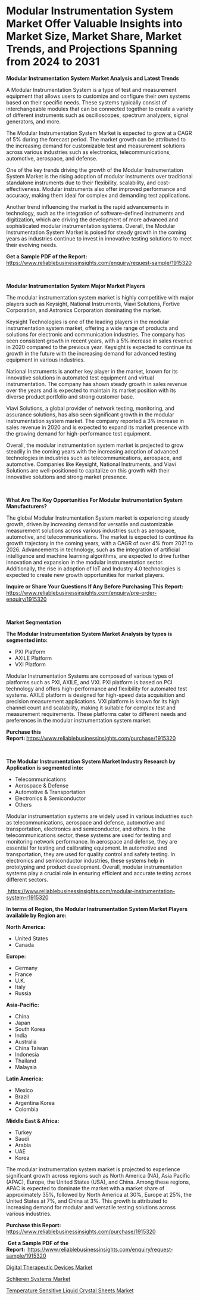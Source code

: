 <p><h1>Modular Instrumentation System Market Offer Valuable Insights into Market Size, Market Share, Market Trends, and Projections Spanning from 2024 to 2031</h1></p><p><strong>Modular Instrumentation System Market Analysis and Latest Trends</strong></p>
<p><p>A Modular Instrumentation System is a type of test and measurement equipment that allows users to customize and configure their own systems based on their specific needs. These systems typically consist of interchangeable modules that can be connected together to create a variety of different instruments such as oscilloscopes, spectrum analyzers, signal generators, and more.</p><p>The Modular Instrumentation System Market is expected to grow at a CAGR of 5% during the forecast period. The market growth can be attributed to the increasing demand for customizable test and measurement solutions across various industries such as electronics, telecommunications, automotive, aerospace, and defense. </p><p>One of the key trends driving the growth of the Modular Instrumentation System Market is the rising adoption of modular instruments over traditional standalone instruments due to their flexibility, scalability, and cost-effectiveness. Modular instruments also offer improved performance and accuracy, making them ideal for complex and demanding test applications.</p><p>Another trend influencing the market is the rapid advancements in technology, such as the integration of software-defined instruments and digitization, which are driving the development of more advanced and sophisticated modular instrumentation systems. Overall, the Modular Instrumentation System Market is poised for steady growth in the coming years as industries continue to invest in innovative testing solutions to meet their evolving needs.</p></p>
<p><strong>Get a Sample PDF of the Report:&nbsp;</strong> <a href="https://www.reliablebusinessinsights.com/enquiry/request-sample/1915320">https://www.reliablebusinessinsights.com/enquiry/request-sample/1915320</a></p>
<p>&nbsp;</p>
<p><strong>Modular Instrumentation System Major Market Players</strong></p>
<p><p>The modular instrumentation system market is highly competitive with major players such as Keysight, National Instruments, Viavi Solutions, Fortive Corporation, and Astronics Corporation dominating the market. </p><p>Keysight Technologies is one of the leading players in the modular instrumentation system market, offering a wide range of products and solutions for electronic and communication industries. The company has seen consistent growth in recent years, with a 5% increase in sales revenue in 2020 compared to the previous year. Keysight is expected to continue its growth in the future with the increasing demand for advanced testing equipment in various industries. </p><p>National Instruments is another key player in the market, known for its innovative solutions in automated test equipment and virtual instrumentation. The company has shown steady growth in sales revenue over the years and is expected to maintain its market position with its diverse product portfolio and strong customer base.</p><p>Viavi Solutions, a global provider of network testing, monitoring, and assurance solutions, has also seen significant growth in the modular instrumentation system market. The company reported a 3% increase in sales revenue in 2020 and is expected to expand its market presence with the growing demand for high-performance test equipment.</p><p>Overall, the modular instrumentation system market is projected to grow steadily in the coming years with the increasing adoption of advanced technologies in industries such as telecommunications, aerospace, and automotive. Companies like Keysight, National Instruments, and Viavi Solutions are well-positioned to capitalize on this growth with their innovative solutions and strong market presence.</p></p>
<p>&nbsp;</p>
<p><strong>What Are The Key Opportunities For Modular Instrumentation System Manufacturers?</strong></p>
<p><p>The global Modular Instrumentation System market is experiencing steady growth, driven by increasing demand for versatile and customizable measurement solutions across various industries such as aerospace, automotive, and telecommunications. The market is expected to continue its growth trajectory in the coming years, with a CAGR of over 4% from 2021 to 2026. Advancements in technology, such as the integration of artificial intelligence and machine learning algorithms, are expected to drive further innovation and expansion in the modular instrumentation sector. Additionally, the rise in adoption of IoT and Industry 4.0 technologies is expected to create new growth opportunities for market players.</p></p>
<p><strong>Inquire or Share Your Questions If Any Before Purchasing This Report:</strong> <a href="https://www.reliablebusinessinsights.com/enquiry/pre-order-enquiry/1915320">https://www.reliablebusinessinsights.com/enquiry/pre-order-enquiry/1915320</a></p>
<p>&nbsp;</p>
<p><strong>Market Segmentation</strong></p>
<p><strong>The Modular Instrumentation System Market Analysis by types is segmented into:</strong></p>
<p><ul><li>PXI Platform</li><li>AXILE Platform</li><li>VXI Platform</li></ul></p>
<p><p>Modular Instrumentation Systems are composed of various types of platforms such as PXI, AXILE, and VXI. PXI platform is based on PCI technology and offers high-performance and flexibility for automated test systems. AXILE platform is designed for high-speed data acquisition and precision measurement applications. VXI platform is known for its high channel count and scalability, making it suitable for complex test and measurement requirements. These platforms cater to different needs and preferences in the modular instrumentation system market.</p></p>
<p><strong>Purchase this Report:&nbsp;</strong><a href="https://www.reliablebusinessinsights.com/purchase/1915320">https://www.reliablebusinessinsights.com/purchase/1915320</a></p>
<p>&nbsp;</p>
<p><strong>The Modular Instrumentation System Market Industry Research by Application is segmented into:</strong></p>
<p><ul><li>Telecommunications</li><li>Aerospace & Defense</li><li>Automotive & Transportation</li><li>Electronics & Semiconductor</li><li>Others</li></ul></p>
<p><p>Modular instrumentation systems are widely used in various industries such as telecommunications, aerospace and defense, automotive and transportation, electronics and semiconductor, and others. In the telecommunications sector, these systems are used for testing and monitoring network performance. In aerospace and defense, they are essential for testing and calibrating equipment. In automotive and transportation, they are used for quality control and safety testing. In electronics and semiconductor industries, these systems help in prototyping and product development. Overall, modular instrumentation systems play a crucial role in ensuring efficient and accurate testing across different sectors.</p></p>
<p><a href="https://www.reliablebusinessinsights.com/modular-instrumentation-system-r1915320">&nbsp;https://www.reliablebusinessinsights.com/modular-instrumentation-system-r1915320</a></p>
<p><strong>In terms of Region, the Modular Instrumentation System Market Players available by Region are:</strong></p>
<p>
    <p> <strong> North America: </strong>
        <ul>
            <li>United States</li>
            <li>Canada</li>
        </ul>
        </p> 
    <p> <strong> Europe: </strong>
        <ul>
            <li>Germany</li>
            <li>France</li>
            <li>U.K.</li>
            <li>Italy</li>
            <li>Russia</li>
        </ul>
        </p> 
    <p> <strong> Asia-Pacific: </strong>
        <ul>
            <li>China</li>
            <li>Japan</li>
            <li>South Korea</li>
            <li>India</li>
            <li>Australia</li>
            <li>China Taiwan</li>
            <li>Indonesia</li>
            <li>Thailand</li>
            <li>Malaysia</li>
        </ul>
        </p> 
    <p> <strong> Latin America: </strong>
        <ul>
            <li>Mexico</li>
            <li>Brazil</li>
            <li>Argentina Korea</li>
            <li>Colombia</li>
        </ul>
        </p> 
    <p> <strong> Middle East & Africa: </strong>
        <ul>
            <li>Turkey</li>
            <li>Saudi</li>
            <li>Arabia</li>
            <li>UAE</li>
            <li>Korea</li>
        </ul>
    </p>
    </p>
<p><p>The modular instrumentation system market is projected to experience significant growth across regions such as North America (NA), Asia Pacific (APAC), Europe, the United States (USA), and China. Among these regions, APAC is expected to dominate the market with a market share of approximately 35%, followed by North America at 30%, Europe at 25%, the United States at 7%, and China at 3%. This growth is attributed to increasing demand for modular and versatile testing solutions across various industries.</p></p>
<p><strong>Purchase this Report: </strong><a href="https://www.reliablebusinessinsights.com/purchase/1915320">https://www.reliablebusinessinsights.com/purchase/1915320</a></p>
<p>&nbsp;<strong>Get a Sample PDF of the Report:&nbsp;&nbsp;</strong><a href="https://www.reliablebusinessinsights.com/enquiry/request-sample/1915320">https://www.reliablebusinessinsights.com/enquiry/request-sample/1915320</a></p>
<p><strong></strong></p>
<p><p><a href="https://view.publitas.com/reportprime-1/global-digital-therapeutic-devices-market-analysis-trends-forecasts-and-growth-opportunities-2024-2031-in-187-pages-report/">Digital Therapeutic Devices Market</a></p><p><a href="https://github.com/vregtldg37/Market-Research-Report-List-1/blob/main/schlieren-systems-market.md">Schlieren Systems Market</a></p><p><a href="https://github.com/labibmmn112/Market-Research-Report-List-1/blob/main/temperature-sensitive-liquid-crystal-sheets-market.md">Temperature Sensitive Liquid Crystal Sheets Market</a></p></p>